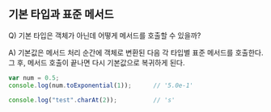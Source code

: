 ## 기본 타입과 표준 메서드

Q) 기본 타입은 객체가 아닌데 어떻게 메서드를 호출할 수 있을까?

A) 기본값은 메서드 처리 순간에 객체로 변환된 다음 각 타입별 표준 메서드를 호출한다. 그 후, 메서드 호출이 끝나면 다시 기본값으로 복귀하게 된다.
```javascript 1.8
var num = 0.5;
console.log(num.toExponential(1));      // '5.0e-1'
    
console.log("test".charAt(2));          // 's'
```
